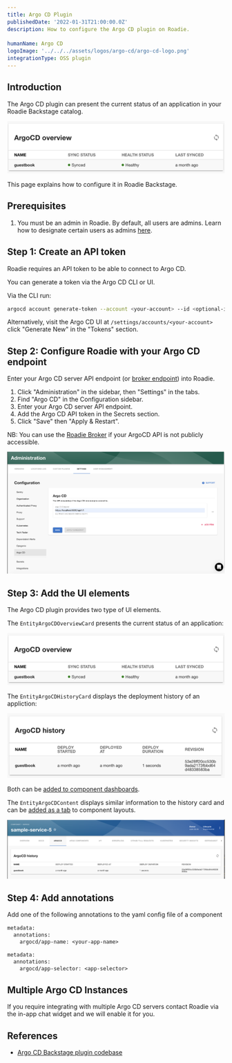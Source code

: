 ```yaml
---
title: Argo CD Plugin
publishedDate: '2022-01-31T21:00:00.0Z'
description: How to configure the Argo CD plugin on Roadie.

humanName: Argo CD
logoImage: '../../../assets/logos/argo-cd/argo-cd-logo.png'
integrationType: OSS plugin
---
```


## Introduction

The Argo CD plugin can present the current status of an application in your Roadie Backstage catalog.

![Argo CD Overview Card](./argo-overview.png)

This page explains how to configure it in Roadie Backstage.

## Prerequisites

1. You must be an admin in Roadie. By default, all users are admins. Learn how to designate certain users as admins [here](/docs/getting-started/create-admin-group/).

## Step 1: Create an API token

Roadie requires an API token to be able to connect to Argo CD.

You can generate a token via the Argo CD CLI or UI. 

Via the CLI run:

```bash
argocd account generate-token --account <your-account> --id <optional-id>
```

Alternatively, visit the Argo CD UI at `/settings/accounts/<your-account>` click "Generate New" in the "Tokens" section.

## Step 2: Configure Roadie with your Argo CD endpoint

Enter your Argo CD server API endpoint (or [broker endpoint](/docs/integrations/broker/)) into Roadie.

1. Click "Administration" in the sidebar, then "Settings" in the tabs.
2. Find "Argo CD" in the Configuration sidebar.
3. Enter your Argo CD server API endpoint.
4. Add the Argo CD API token in the Secrets section.
5. Click "Save" then "Apply & Restart". 

NB: You can use the [Roadie Broker](/docs/integrations/broker/) if your ArgoCD API is not publicly accessible. 

![Set Argo CD Config](./config.png)

## Step 3: Add the UI elements

The Argo CD plugin provides two type of UI elements. 

The `EntityArgoCDOverviewCard` presents the current status of an application: 

![Argo CD Overview Card](./argo-overview.png)

The `EntityArgoCDHistoryCard` displays the deployment history of an appliction:

![Argo CD History Card](./argo-history.png)

Both can be [added to component dashboards](/docs/getting-started/updating-the-ui/#updating-dashboards).

The `EntityArgoCDContent` displays similar information to the history card and can be [added as a tab](/docs/getting-started/updating-the-ui#updating-tabs) to component layouts.

![Argo CD Tab](./argo-tab.png)

## Step 4: Add annotations
Add one of the following annotations to the yaml config file of a component

```
metadata:
  annotations:
    argocd/app-name: <your-app-name>
```

```
metadata:
  annotations:
    argocd/app-selector: <app-selector>
```

## Multiple Argo CD Instances

If you require integrating with multiple Argo CD servers contact Roadie via the in-app chat widget and we will enable it for you.

## References

- [Argo CD Backstage plugin codebase](https://github.com/RoadieHQ/roadie-backstage-plugins/tree/main/plugins/backstage-plugin-argo-cd)
